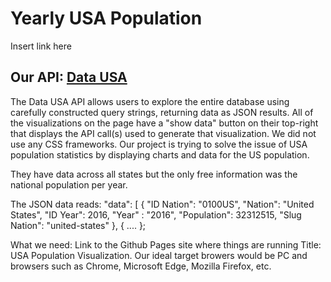 # Yearly USA Population

Insert link here

## Our API: [Data USA](https://datausa.io/about/api/)

The Data USA API allows users to explore the entire database using carefully constructed query strings, returning data as JSON results. All of the visualizations on the page have a "show data" button on their top-right that displays the API call(s) used to generate that visualization. We did not use any CSS frameworks. Our project is trying to solve the issue of USA population statistics by displaying charts and data for the US population.

They have data across all states but the only free information was the national population per year.

The JSON data reads:
"data": [
{
  "ID Nation": "0100US",
  "Nation": "United States",
  "ID Year": 2016,
  "Year" : "2016",
  "Population": 32312515,
  "Slug Nation": "united-states"
  },
  { ....
  };

What we need:
Link to the Github Pages site where things are running
Title: USA Population Visualization. 
Our ideal target browers would be PC and browsers such as Chrome, Microsoft Edge, Mozilla Firefox, etc. 

